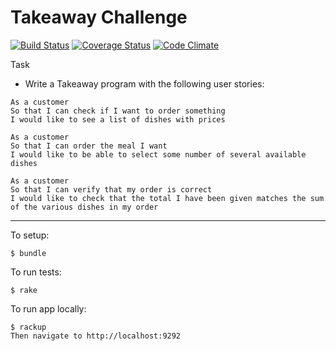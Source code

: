 Takeaway Challenge
==================

[![Build Status](https://travis-ci.org/sanjsanj/takeaway-challenge-2.svg?branch=master)](https://travis-ci.org/sanjsanj/takeaway-challenge-2)  [![Coverage Status](https://coveralls.io/repos/sanjsanj/takeaway-challenge-2/badge.svg?branch=master&service=github)](https://coveralls.io/github/sanjsanj/takeaway-challenge-2?branch=master)  [![Code Climate](https://codeclimate.com/github/sanjsanj/takeaway-challenge-2/badges/gpa.svg)](https://codeclimate.com/github/sanjsanj/takeaway-challenge-2)

Task

* Write a Takeaway program with the following user stories:

```
As a customer
So that I can check if I want to order something
I would like to see a list of dishes with prices

As a customer
So that I can order the meal I want
I would like to be able to select some number of several available dishes

As a customer
So that I can verify that my order is correct
I would like to check that the total I have been given matches the sum of the various dishes in my order
```

----------

To setup:
```
$ bundle
```

To run tests:
```
$ rake
```

To run app locally:
```
$ rackup
Then navigate to http://localhost:9292
```
